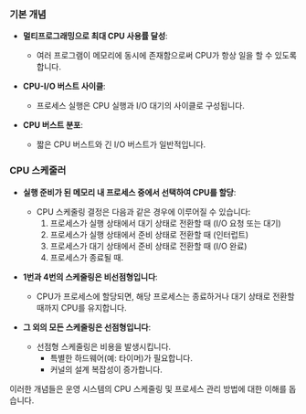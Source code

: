### 기본 개념

- **멀티프로그래밍으로 최대 CPU 사용률 달성**:
    
    - 여러 프로그램이 메모리에 동시에 존재함으로써 CPU가 항상 일을 할 수 있도록 합니다.
- **CPU-I/O 버스트 사이클**:
    
    - 프로세스 실행은 CPU 실행과 I/O 대기의 사이클로 구성됩니다.
- **CPU 버스트 분포**:
    
    - 짧은 CPU 버스트와 긴 I/O 버스트가 일반적입니다.

### CPU 스케줄러

- **실행 준비가 된 메모리 내 프로세스 중에서 선택하여 CPU를 할당**:
    
    - CPU 스케줄링 결정은 다음과 같은 경우에 이루어질 수 있습니다:
        1. 프로세스가 실행 상태에서 대기 상태로 전환할 때 (I/O 요청 또는 대기)
        2. 프로세스가 실행 상태에서 준비 상태로 전환할 때 (인터럽트)
        3. 프로세스가 대기 상태에서 준비 상태로 전환할 때 (I/O 완료)
        4. 프로세스가 종료될 때.
- **1번과 4번의 스케줄링은 비선점형입니다**:
    
    - CPU가 프로세스에 할당되면, 해당 프로세스는 종료하거나 대기 상태로 전환할 때까지 CPU를 유지합니다.
- **그 외의 모든 스케줄링은 선점형입니다**:
    
    - 선점형 스케줄링은 비용을 발생시킵니다.
        - 특별한 하드웨어(예: 타이머)가 필요합니다.
        - 커널의 설계 복잡성이 증가합니다.

이러한 개념들은 운영 시스템의 CPU 스케줄링 및 프로세스 관리 방법에 대한 이해를 돕습니다.
